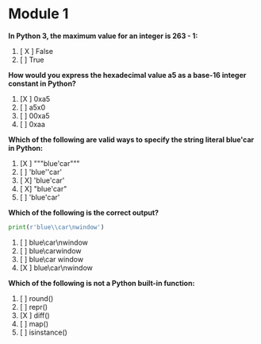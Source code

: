 # Module 1

**In Python 3, the maximum value for an integer is 263 - 1:**

1. [ X ] False
1. [ ] True

**How would you express the hexadecimal value a5 as a base-16 integer constant in Python?**

1. [X ] 0xa5
1. [ ] a5x0 
1. [ ] 00xa5
1. [ ] 0xaa


**Which of the following are valid ways to specify the string literal blue'car in Python:**

1. [X ] """blue'car"""
1. [ ] 'blue''car'
1. [ X] 'blue\'car'
1. [ X] "blue'car"
1. [ ] 'blue'car'

**Which of the following is the correct output?**

```python
print(r'blue\\car\nwindow')
```

1. [ ] blue\car\nwindow
1. [ ] blue\\carwindow
1. [ ] blue\car window
1. [X ] blue\\car\nwindow

**Which of the following is not a Python built-in function:**

1. [ ] round()
1. [ ] repr()
1. [X ] diff()
1. [ ] map()
1. [ ] isinstance()
